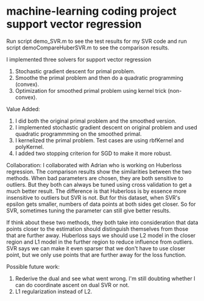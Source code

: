 machine-learning coding project
support vector regression
================

Run script demo_SVR.m to see the test results for my SVR code and 
run script demoCompareHuberSVR.m to see the comparison results.

I implemented three solvers for support vector regression

1. Stochastic gradient descent for primal problem.
2. Smoothe the primal problem and then do a quadratic programming (convex).
3. Optimization for smoothed primal problem using kernel trick (non-convex).

Value Added:

1. I did both the original primal problem and the smoothed version.
2. I implemented stochastic gradient descent on original problem and used quadratic programmming on the smoothed primal.
3. I kernelized the primal problem. Test cases are using rbfKernel and polyKernel.
4. I added two stopping criterion for SGD to make it more robust.

Collaboration:
I collaborated with Adrian who is working on Huberloss regression. The comparison results show the similarities between 
the two methods. When bad parameters are chosen, they are both sensitive to outliers. But they both can always be tuned
using cross validation to get a much better result. The difference is that Huberloss is by essence more insensitive to 
outliers but SVR is not. But for this dataset, when SVR's epsilon gets smaller, numbers of data points at both sides get 
closer. So for SVR, sometimes tuning the parameter can still give better results. 

If think about these two methods, they both take into consideration that data points closer to the estimation should 
distinguish themselves from those that are further away. Huberloss says we should use L2 model in the closer region and 
L1 model in the further region to reduce influence from outliers. SVR says we can make it even sparser that we don't 
have to use closer point, but we only use points that are further away for the loss function. 

Possible future work:

1. Rederive the dual and see what went wrong. I'm still doubting whether I can do coordinate ascent on dual SVR or not.
2. L1 regularization instead of L2.
